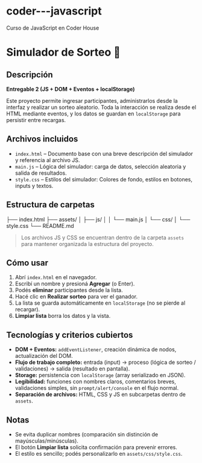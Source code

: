 # coder---javascript

Curso de JavaScript en Coder House

# Simulador de Sorteo 🎲

## Descripción

**Entregable 2 (JS + DOM + Eventos + localStorage)**

Este proyecto permite ingresar participantes, administrarlos desde la interfaz y realizar un sorteo aleatorio.
Toda la interacción se realiza desde el HTML mediante eventos, y los datos se guardan en `localStorage` para persistir entre recargas.

## Archivos incluidos

- `index.html` – Documento base con una breve descripción del simulador y referencia al archivo JS.
- `main.js` – Lógica del simulador: carga de datos, selección aleatoria y salida de resultados.
- `style.css` – Estilos del simulador: Colores de fondo, estilos en botones, inputs y textos.

## Estructura de carpetas

├── index.html
├── assets/
│ ├── js/
│ │ └── main.js
│ └── css/
│ └── style.css
└── README.md

> Los archivos JS y CSS se encuentran dentro de la carpeta `assets` para mantener organizada la estructura del proyecto.

## Cómo usar

1. Abrí `index.html` en el navegador.
2. Escribí un nombre y presioná **Agregar** (o Enter).
3. Podés **eliminar** participantes desde la lista.
4. Hacé clic en **Realizar sorteo** para ver el ganador.
5. La lista se guarda automáticamente en `localStorage` (no se pierde al recargar).
6. **Limpiar lista** borra los datos y la vista.

## Tecnologías y criterios cubiertos

- **DOM + Eventos:** `addEventListener`, creación dinámica de nodos, actualización del DOM.
- **Flujo de trabajo completo:** entrada (input) → proceso (lógica de sorteo / validaciones) → salida (resultado en pantalla).
- **Storage:** persistencia con `localStorage` (array serializado en JSON).
- **Legibilidad:** funciones con nombres claros, comentarios breves, validaciones simples, sin `prompt/alert/console` en el flujo normal.
- **Separación de archivos:** HTML, CSS y JS en subcarpetas dentro de `assets`.

## Notas

- Se evita duplicar nombres (comparación sin distinción de mayúsculas/minúsculas).
- El botón **Limpiar lista** solicita confirmación para prevenir errores.
- El estilo es sencillo; podés personalizarlo en `assets/css/style.css`.
